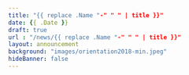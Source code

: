 ```yaml
---
title: "{{ replace .Name "-" " " | title }}"
date: {{ .Date }}
draft: true
url : "/news/{{ replace .Name "-" " " | title }}"
layout: announcement
background: "images/orientation2018-min.jpeg"
hideBanner: false
---
```

